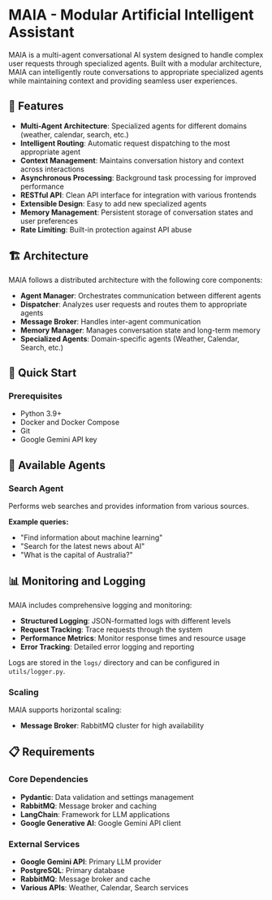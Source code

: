 # MAIA - Modular Artificial Intelligent Assistant

MAIA is a multi-agent conversational AI system designed to handle complex user requests through specialized agents. Built with a modular architecture, MAIA can intelligently route conversations to appropriate specialized agents while maintaining context and providing seamless user experiences.

## 🌟 Features

- **Multi-Agent Architecture**: Specialized agents for different domains (weather, calendar, search, etc.)
- **Intelligent Routing**: Automatic request dispatching to the most appropriate agent
- **Context Management**: Maintains conversation history and context across interactions
- **Asynchronous Processing**: Background task processing for improved performance
- **RESTful API**: Clean API interface for integration with various frontends
- **Extensible Design**: Easy to add new specialized agents
- **Memory Management**: Persistent storage of conversation states and user preferences
- **Rate Limiting**: Built-in protection against API abuse

## 🏗️ Architecture

MAIA follows a distributed architecture with the following core components:

- **Agent Manager**: Orchestrates communication between different agents
- **Dispatcher**: Analyzes user requests and routes them to appropriate agents
- **Message Broker**: Handles inter-agent communication
- **Memory Manager**: Manages conversation state and long-term memory
- **Specialized Agents**: Domain-specific agents (Weather, Calendar, Search, etc.)

## 🚀 Quick Start

### Prerequisites

- Python 3.9+
- Docker and Docker Compose
- Git
- Google Gemini API key

## 🤖 Available Agents

### Search Agent
Performs web searches and provides information from various sources.

**Example queries:**
- "Find information about machine learning"
- "Search for the latest news about AI"
- "What is the capital of Australia?"

## 📊 Monitoring and Logging

MAIA includes comprehensive logging and monitoring:

- **Structured Logging**: JSON-formatted logs with different levels
- **Request Tracking**: Trace requests through the system
- **Performance Metrics**: Monitor response times and resource usage
- **Error Tracking**: Detailed error logging and reporting

Logs are stored in the `logs/` directory and can be configured in `utils/logger.py`.

### Scaling

MAIA supports horizontal scaling:

- **Message Broker**: RabbitMQ cluster for high availability

## 📋 Requirements

### Core Dependencies
- **Pydantic**: Data validation and settings management
- **RabbitMQ**: Message broker and caching
- **LangChain**: Framework for LLM applications
- **Google Generative AI**: Google Gemini API client

### External Services

- **Google Gemini API**: Primary LLM provider
- **PostgreSQL**: Primary database
- **RabbitMQ**: Message broker and cache
- **Various APIs**: Weather, Calendar, Search services
